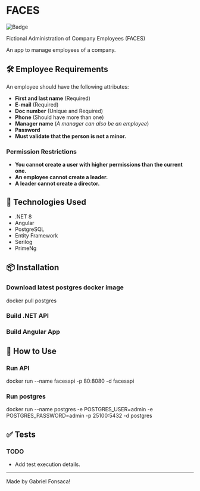 # FACES

![Badge](https://img.shields.io/badge/Status-In%20Development-orange)

Fictional Administration of Company Employees (FACES)

An app to manage employees of a company.

## 🛠 Employee Requirements

An employee should have the following attributes:

- **First and last name** (Required)
- **E-mail** (Required)
- **Doc number** (Unique and Required)
- **Phone** (Should have more than one)
- **Manager name** (*A manager can also be an employee*)
- **Password**
- **Must validate that the person is not a minor.**

### Permission Restrictions

- **You cannot create a user with higher permissions than the current one.**
- **An employee cannot create a leader.**
- **A leader cannot create a director.**

## 🚀 Technologies Used

- .NET 8
- Angular
- PostgreSQL
- Entity Framework
- Serilog
- PrimeNg

## 📦 Installation

### Download latest postgres docker image
docker pull postgres


### Build .NET API


### Build Angular App



## 📖 How to Use

### Run API
docker run --name facesapi -p 80:8080 -d facesapi


### Run postgres
docker run --name postgres -e POSTGRES_USER=admin -e POSTGRES_PASSWORD=admin -p 25100:5432 -d postgres


## ✅ Tests

### TODO

- Add test execution details.

---

Made by Gabriel Fonsaca!

